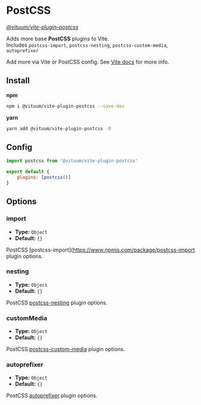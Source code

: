 # PostCSS
_[@vituum/vite-plugin-postcss](https://www.npmjs.com/package/@vituum/vite-plugin-postcss)_

Adds more base **PostCSS** plugins to Vite.<br>
Includes `postcss-import`, `postcss-nesting`, `postcss-custom-media`, `autoprefixer`

Add more via Vite or PostCSS config. See [Vite docs](https://vitejs.dev/guide/features.html#postcss) for more info.

## Install
**npm**
```bash
npm i @vituum/vite-plugin-postcss --save-dev
```
**yarn**
```bash
yarn add @vituum/vite-plugin-postcss -D
```

## Config
```javascript
import postcss from '@vituum/vite-plugin-postcss'

export default {
    plugins: [postcss()]
}
```

## Options

### import

- **Type:** `Object`
- **Default:** `{}`

PostCSS [postcss-import](https://www.npmjs.com/package/postcss-import plugin options.

### nesting

- **Type:** `Object`
- **Default:** `{}`

PostCSS [postcss-nesting](https://www.npmjs.com/package/postcss-nesting) plugin options.

### customMedia

- **Type:** `Object`
- **Default:** `{}`

PostCSS [postcss-custom-media](https://www.npmjs.com/package/postcss-custom-media) plugin options.

### autoprefixer

- **Type:** `Object`
- **Default:** `{}`

PostCSS [autoprefixer](https://www.npmjs.com/package/autoprefixer) plugin options.
